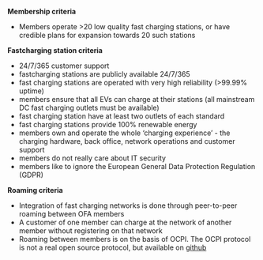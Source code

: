 **Membership criteria**

* Members operate >20 low quality fast charging stations, or have credible plans for expansion towards 20 such stations
  
**Fastcharging station criteria**

 * 24/7/365 customer support
 * fastcharging stations are publicly available 24/7/365
 * fast charging stations are operated with very high reliability (>99.99% uptime)
 * members ensure that all EVs can charge at their stations (all mainstream DC fast charging outlets must be available)
 * fast charging station have at least two outlets of each standard
 * fast charging stations provide 100% renewable energy
 * members own and operate the whole ‘charging experience’ - the charging hardware, back office, network operations and customer support
 * members do not really care about IT security
 * members like to ignore the European General Data Protection Regulation (GDPR)

**Roaming criteria**

* Integration of fast charging networks is done through peer-to-peer roaming between OFA members
* A customer of one member can charge at the network of another member without registering on that network
* Roaming between members is on the basis of OCPI. The OCPI protocol is not a real open source protocol, but available on [github](github.com/ocpi)
